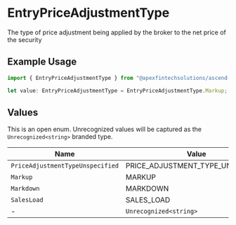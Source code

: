 # EntryPriceAdjustmentType

The type of price adjustment being applied by the broker to the net price of the security

## Example Usage

```typescript
import { EntryPriceAdjustmentType } from "@apexfintechsolutions/ascend-sdk/models/components";

let value: EntryPriceAdjustmentType = EntryPriceAdjustmentType.Markup;
```

## Values

This is an open enum. Unrecognized values will be captured as the `Unrecognized<string>` branded type.

| Name                              | Value                             |
| --------------------------------- | --------------------------------- |
| `PriceAdjustmentTypeUnspecified`  | PRICE_ADJUSTMENT_TYPE_UNSPECIFIED |
| `Markup`                          | MARKUP                            |
| `Markdown`                        | MARKDOWN                          |
| `SalesLoad`                       | SALES_LOAD                        |
| -                                 | `Unrecognized<string>`            |